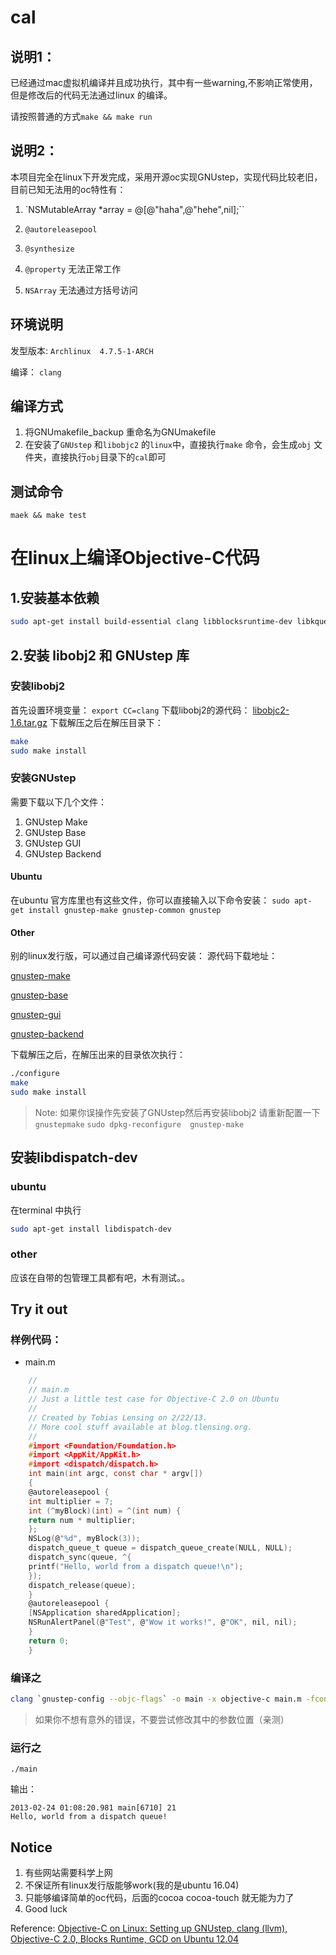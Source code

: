 # cal
## 说明1：
已经通过mac虚拟机编译并且成功执行，其中有一些warning,不影响正常使用，但是修改后的代码无法通过linux 的编译。

请按照普通的方式`make && make run`

## 说明2：

本项目完全在linux下开发完成，采用开源oc实现GNUstep，实现代码比较老旧，目前已知无法用的oc特性有：

1. `NSMutableArray *array = @[@"haha",@"hehe",nil];``

2. `@autoreleasepool`

3. `@synthesize`

4. `@property` 无法正常工作

5. `NSArray` 无法通过方括号访问


## 环境说明
发型版本: `Archlinux  4.7.5-1-ARCH`

编译： `clang`

## 编译方式
1. 将GNUmakefile_backup 重命名为GNUmakefile 
2. 在安装了`GNUstep` 和`libobjc2` 的`linux`中，直接执行`make` 命令，会生成`obj` 文件夹，直接执行`obj`目录下的`cal`即可

## 测试命令
`maek && make test`

# 在linux上编译Objective-C代码
## 1.安装基本依赖
```bash
sudo apt-get install build-essential clang libblocksruntime-dev libkqueue-dev libpthread-workqueue-dev gobjc libxml2-dev libjpeg-dev libtiff-dev libpng12-dev libcups2-dev libfreetype6-dev libcairo2-dev libxt-dev libgl1-mesa-dev
```

## 2.安装 libobj2 和 GNUstep 库
### 安装libobj2
首先设置环境变量：
`export CC=clang`
下载libobj2的源代码：
[libobjc2-1.6.tar.gz](http://download.gna.org/gnustep/libobjc2-1.6.tar.gz)
下载解压之后在解压目录下：
```bash
make
sudo make install
```
### 安装GNUstep
需要下载以下几个文件：

1. GNUstep Make
2. GNUstep Base
3. GNUstep GUI
4. GNUstep Backend

#### Ubuntu
在ubuntu 官方库里也有这些文件，你可以直接输入以下命令安装：
`sudo apt-get install gnustep-make gnustep-common gnustep`

#### Other
别的linux发行版，可以通过自己编译源代码安装：
源代码下载地址：

[gnustep-make](ftp://ftp.gnustep.org/pub/gnustep/core/gnustep-make-2.6.2.tar.gz)

[gnustep-base](ftp://ftp.gnustep.org/pub/gnustep/core/gnustep-base-1.24.0.tar.gz)

[gnustep-gui](ftp://ftp.gnustep.org/pub/gnustep/core/gnustep-gui-0.22.0.tar.gz)

[gnustep-backend](ftp://ftp.gnustep.org/pub/gnustep/core/gnustep-back-0.22.0.tar.gz)

下载解压之后，在解压出来的目录依次执行：
```bash
./configure
make
sudo make install
```
> Note: 如果你误操作先安装了GNUstep然后再安装libobj2 请重新配置一下`gnustepmake`
> `sudo dpkg-reconfigure  gnustep-make`


## 安装libdispatch-dev
### ubuntu
在terminal 中执行
```bash
sudo apt-get install libdispatch-dev
```

### other
应该在自带的包管理工具都有吧，木有测试。。

## Try it out
### 样例代码：

- main.m
```c
	//
	// main.m
	// Just a little test case for Objective-C 2.0 on Ubuntu
	//
	// Created by Tobias Lensing on 2/22/13.
	// More cool stuff available at blog.tlensing.org.
	//
	#import <Foundation/Foundation.h>
	#import <AppKit/AppKit.h>
	#import <dispatch/dispatch.h>
	int main(int argc, const char * argv[])
	{
	@autoreleasepool {
	int multiplier = 7;
	int (^myBlock)(int) = ^(int num) {
	return num * multiplier;
	};
	NSLog(@"%d", myBlock(3));
	dispatch_queue_t queue = dispatch_queue_create(NULL, NULL);
	dispatch_sync(queue, ^{
	printf("Hello, world from a dispatch queue!\n");
	});
	dispatch_release(queue);
	}
	@autoreleasepool {
	[NSApplication sharedApplication];
	NSRunAlertPanel(@"Test", @"Wow it works!", @"OK", nil, nil);
	}
	return 0;
	}
```

### 编译之
```bash
clang `gnustep-config --objc-flags` -o main -x objective-c main.m -fconstant-string-class=NSConstantString -fobjc-nonfragile-abi -fblocks -lgnustep-base -lgnustep-gui -ldispatch -I/usr/include/GNUstep -L/usr/lib/GNUstep
```
> 如果你不想有意外的错误，不要尝试修改其中的参数位置（亲测）

### 运行之

`./main`

输出：
```
2013-02-24 01:08:20.981 main[6710] 21
Hello, world from a dispatch queue!
```
## Notice

1. 有些网站需要科学上网
2. 不保证所有linux发行版能够work(我的是ubuntu 16.04)
3. 只能够编译简单的oc代码，后面的cocoa cocoa-touch 就无能为力了
4. Good luck

Reference:
[Objective-C on Linux: Setting up GNUstep, clang (llvm), Objective-C 2.0, Blocks Runtime, GCD on Ubuntu 12.04](https://blog.tlensing.org/2013/02/24/objective-c-on-linux-setting-up-gnustep-clang-llvm-objective-c-2-0-blocks-runtime-gcd-on-ubuntu-12-04/)